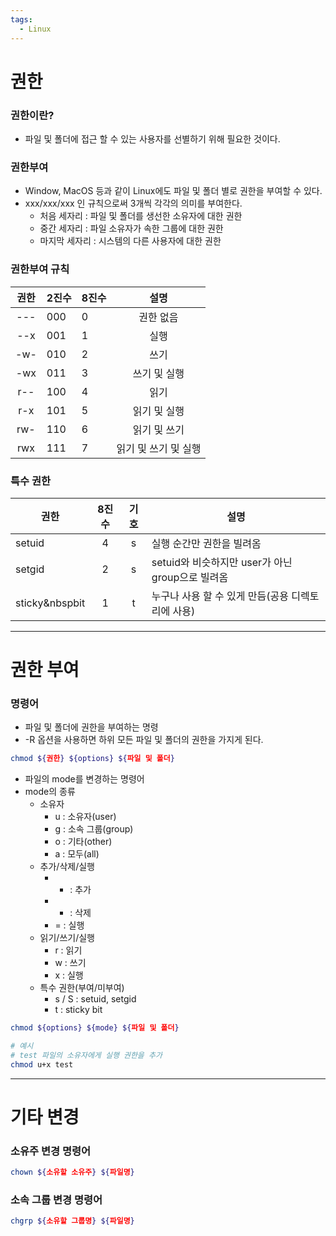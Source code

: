 ```yaml
---
tags:
  - Linux
---
```

# 권한
### 권한이란?
* 파일 및 폴더에 접근 할 수 있는 사용자를 선별하기 위해 필요한 것이다.

### 권한부여
* Window, MacOS 등과 같이 Linux에도 파일 및 폴더 별로 권한을 부여할 수 있다.
* xxx/xxx/xxx 인 규칙으로써 3개씩 각각의 의미를 부여한다.
	* 처음 세자리 : 파일 및 폴더를 생선한 소유자에 대한 권한
	* 중간 세자리 : 파일 소유자가 속한 그룹에 대한 권한
	* 마지막 세자리 : 시스템의 다른 사용자에 대한 권한

### 권한부여 규칙
| 권한  | 2진수 | 8진수 |      설명      |
| :-: | --- | --- | :----------: |
| --- | 000 | 0   |    권한 없음     |
| --x | 001 | 1   |      실행      |
| -w- | 010 | 2   |      쓰기      |
| -wx | 011 | 3   |   쓰기 및 실행    |
| r-- | 100 | 4   |      읽기      |
| r-x | 101 | 5   |   읽기 및 실행    |
| rw- | 110 | 6   |   읽기 및 쓰기    |
| rwx | 111 | 7   | 읽기 및 쓰기 및 실행 |

### 특수 권한
| 권한             | 8진수 | 기호  | 설명                                 |
| -------------- | :-: | :-: | ---------------------------------- |
| setuid         |  4  |  s  | 실행 순간만 권한을 빌려옴                     |
| setgid         |  2  |  s  | setuid와 비슷하지만 user가 아닌 group으로 빌려옴 |
| sticky&nbspbit |  1  |  t  | 누구나 사용 할 수 있게 만듬(공용 디렉토리에 사용)      |

---
# 권한 부여
### 명령어
* 파일 및 폴더에 권한을 부여하는 명령
* -R 옵션을 사용하면 하위 모든 파일 및 폴더의 권한을 가지게 된다.
```bash
chmod ${권한} ${options} ${파일 및 폴더}
```

* 파일의 mode를 변경하는 명령어
* mode의 종류
	* 소유자
		* u : 소유자(user)
		* g : 소속 그룹(group)
		* o : 기타(other)
		* a : 모두(all)
	* 추가/삭제/실행
		* + : 추가
		* - : 삭제
		* = : 실행
	* 읽기/쓰기/실행
		* r : 읽기
		* w : 쓰기
		* x : 실행
	* 특수 권한(부여/미부여)
		* s / S : setuid, setgid
		* t : sticky bit
```bash
chmod ${options} ${mode} ${파일 및 폴더}

# 예시
# test 파일의 소유자에게 실행 권한을 추가
chmod u+x test
```

---
# 기타 변경
### 소유주 변경 명령어
```bash
chown ${소유할 소유주} ${파일명}
```

### 소속 그룹 변경 명령어
```bash
chgrp ${소유할 그룹명} ${파일명}
```